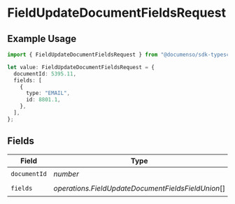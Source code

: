 # FieldUpdateDocumentFieldsRequest

## Example Usage

```typescript
import { FieldUpdateDocumentFieldsRequest } from "@documenso/sdk-typescript/models/operations";

let value: FieldUpdateDocumentFieldsRequest = {
  documentId: 5395.11,
  fields: [
    {
      type: "EMAIL",
      id: 8801.1,
    },
  ],
};
```

## Fields

| Field                                              | Type                                               | Required                                           | Description                                        |
| -------------------------------------------------- | -------------------------------------------------- | -------------------------------------------------- | -------------------------------------------------- |
| `documentId`                                       | *number*                                           | :heavy_check_mark:                                 | N/A                                                |
| `fields`                                           | *operations.FieldUpdateDocumentFieldsFieldUnion*[] | :heavy_check_mark:                                 | N/A                                                |